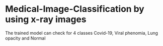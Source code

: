 # Medical-Image-Classification by using x-ray images
The trained model can check for 4 classes 
Covid-19, Viral phenomia, Lung opacity and Normal 
